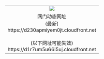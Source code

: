 ﻿<table>
  <tr></tr>
  <tr><td colspan=2 align=center><img src="https://d230apmiyem0jt.cloudfront.net/Up/oGate.jpg" /></td></tr>
  <tr><td colspan=2 align=center>网门动态网址<br/>(最新)
<br>https://d230apmiyem0jt.cloudfront.net
<br/><br/>(以下网址可能失效)
<br>https://d1r7um5u66i5uj.cloudfront.net
    </td>
  </tr>
</table>
